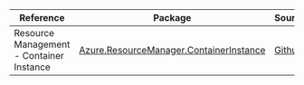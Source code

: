 | Reference | Package | Source |
|---|---|---|
|Resource Management - Container Instance|[Azure.ResourceManager.ContainerInstance](https://www.nuget.org/packages/Azure.ResourceManager.ContainerInstance)|[Github](https://github.com/Azure/azure-sdk-for-net/blob/main/sdk/containerinstance/Azure.ResourceManager.ContainerInstance)|
